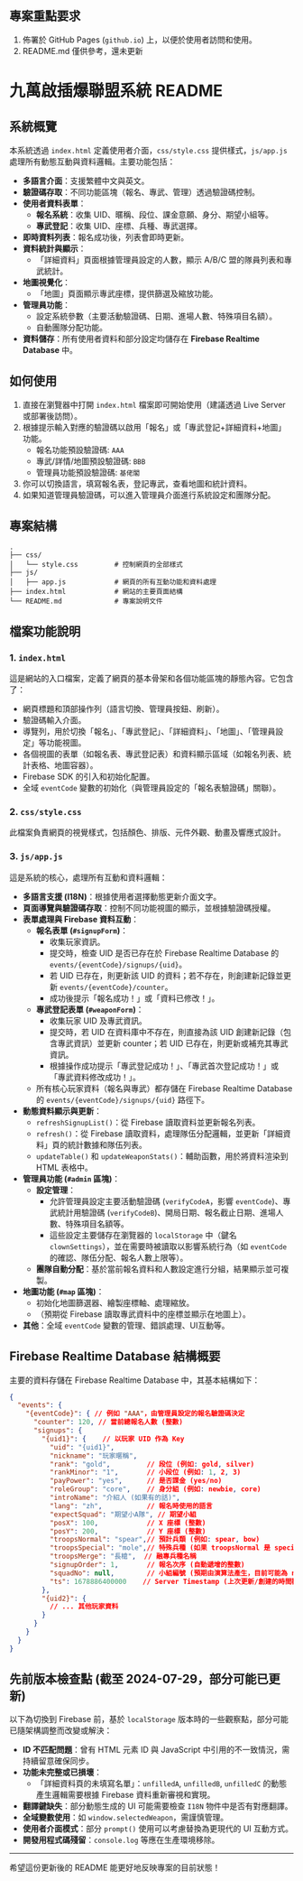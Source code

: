 ## 專案重點要求

1.  佈署於 GitHub Pages (`github.io`) 上，以便於使用者訪問和使用。
2.  README.md 僅供參考，還未更新

# 九萬啟插爆聯盟系統 README

## 系統概覽

本系統透過 `index.html` 定義使用者介面，`css/style.css` 提供樣式，`js/app.js` 處理所有動態互動與資料邏輯。主要功能包括：

*   **多語言介面**：支援繁體中文與英文。
*   **驗證碼存取**：不同功能區塊（報名、專武、管理）透過驗證碼控制。
*   **使用者資料表單**：
    *   **報名系統**：收集 UID、暱稱、段位、課金意願、身分、期望小組等。
    *   **專武登記**：收集 UID、座標、兵種、專武選擇。
*   **即時資料列表**：報名成功後，列表會即時更新。
*   **資料統計與顯示**：
    *   「詳細資料」頁面根據管理員設定的人數，顯示 A/B/C 盟的隊員列表和專武統計。
*   **地圖視覺化**：
    *   「地圖」頁面顯示專武座標，提供篩選及縮放功能。
*   **管理員功能**：
    *   設定系統參數（主要活動驗證碼、日期、進場人數、特殊項目名額）。
    *   自動團隊分配功能。
*   **資料儲存**：所有使用者資料和部分設定均儲存在 **Firebase Realtime Database** 中。

## 如何使用

1.  直接在瀏覽器中打開 `index.html` 檔案即可開始使用（建議透過 Live Server 或部署後訪問）。
2.  根據提示輸入對應的驗證碼以啟用「報名」或「專武登記+詳細資料+地圖」功能。
    *   報名功能預設驗證碼: `AAA`
    *   專武/詳情/地圖預設驗證碼: `BBB`
    *   管理員功能預設驗證碼: `基佬閣`
3.  你可以切換語言，填寫報名表，登記專武，查看地圖和統計資料。
4.  如果知道管理員驗證碼，可以進入管理員介面進行系統設定和團隊分配。

## 專案結構

```
.
├── css/
│   └── style.css         # 控制網頁的全部樣式
├── js/
│   ├── app.js            # 網頁的所有互動功能和資料處理
├── index.html            # 網站的主要頁面結構
└── README.md             # 專案說明文件
```

## 檔案功能說明

### 1. `index.html`

這是網站的入口檔案，定義了網頁的基本骨架和各個功能區塊的靜態內容。它包含了：

*   網頁標題和頂部操作列（語言切換、管理員按鈕、刷新）。
*   驗證碼輸入介面。
*   導覽列，用於切換「報名」、「專武登記」、「詳細資料」、「地圖」、「管理員設定」等功能視圖。
*   各個視圖的表單（如報名表、專武登記表）和資料顯示區域（如報名列表、統計表格、地圖容器）。
*   Firebase SDK 的引入和初始化配置。
*   全域 `eventCode` 變數的初始化（與管理員設定的「報名表驗證碼」關聯）。

### 2. `css/style.css`

此檔案負責網頁的視覺樣式，包括顏色、排版、元件外觀、動畫及響應式設計。

### 3. `js/app.js`

這是系統的核心，處理所有互動和資料邏輯：

*   **多語言支援 (I18N)**：根據使用者選擇動態更新介面文字。
*   **頁面導覽與驗證碼存取**：控制不同功能視圖的顯示，並根據驗證碼授權。
*   **表單處理與 Firebase 資料互動**：
    *   **報名表單 (`#signupForm`)**：
        *   收集玩家資訊。
        *   提交時，檢查 UID 是否已存在於 Firebase Realtime Database 的 `events/{eventCode}/signups/{uid}`。
        *   若 UID 已存在，則更新該 UID 的資料；若不存在，則創建新記錄並更新 `events/{eventCode}/counter`。
        *   成功後提示「報名成功！」或「資料已修改！」。
    *   **專武登記表單 (`#weaponForm`)**：
        *   收集玩家 UID 及專武資訊。
        *   提交時，若 UID 在資料庫中不存在，則直接為該 UID 創建新記錄（包含專武資訊）並更新 counter；若 UID 已存在，則更新或補充其專武資訊。
        *   根據操作成功提示「專武登記成功！」、「專武首次登記成功！」或「專武資料修改成功！」。
    *   所有核心玩家資料（報名與專武）都存儲在 Firebase Realtime Database 的 `events/{eventCode}/signups/{uid}` 路徑下。
*   **動態資料顯示與更新**：
    *   `refreshSignupList()`：從 Firebase 讀取資料並更新報名列表。
    *   `refresh()`：從 Firebase 讀取資料，處理隊伍分配邏輯，並更新「詳細資料」頁的統計數據和隊伍列表。
    *   `updateTable()` 和 `updateWeaponStats()`：輔助函數，用於將資料渲染到 HTML 表格中。
*   **管理員功能 (`#admin` 區塊)**：
    *   **設定管理**：
        *   允許管理員設定主要活動驗證碼 (`verifyCodeA`，影響 `eventCode`)、專武統計用驗證碼 (`verifyCodeB`)、開局日期、報名截止日期、進場人數、特殊項目名額等。
        *   這些設定主要儲存在瀏覽器的 `localStorage` 中（鍵名 `clownSettings`），並在需要時被讀取以影響系統行為（如 `eventCode` 的確認、隊伍分配、報名人數上限等）。
    *   **團隊自動分配**：基於當前報名資料和人數設定進行分組，結果顯示並可複製。
*   **地圖功能 (`#map` 區塊)**：
    *   初始化地圖篩選器、繪製座標軸、處理縮放。
    *   （預期從 Firebase 讀取專武資料中的座標並顯示在地圖上）。
*   **其他**：全域 `eventCode` 變數的管理、錯誤處理、UI互動等。

## Firebase Realtime Database 結構概要

主要的資料存儲在 Firebase Realtime Database 中，其基本結構如下：

```json
{
  "events": {
    "{eventCode}": { // 例如 "AAA"，由管理員設定的報名驗證碼決定
      "counter": 120, // 當前總報名人數 (整數)
      "signups": {
        "{uid1}": {    // 以玩家 UID 作為 Key
          "uid": "{uid1}",
          "nickname": "玩家暱稱",
          "rank": "gold",         // 段位 (例如: gold, silver)
          "rankMinor": "1",       // 小段位 (例如: 1, 2, 3)
          "payPower": "yes",      // 是否課金 (yes/no)
          "roleGroup": "core",    // 身分組 (例如: newbie, core)
          "introName": "介紹人 (如果有的話)",
          "lang": "zh",           // 報名時使用的語言
          "expectSquad": "期望小A隊", // 期望小組
          "posX": 100,            // X 座標 (整數)
          "posY": 200,            // Y 座標 (整數)
          "troopsNormal": "spear",// 預計兵類 (例如: spear, bow)
          "troopsSpecial": "mole",// 特殊兵種 (如果 troopsNormal 是 special)
          "troopsMerge": "長槍",  // 融專兵種名稱
          "signupOrder": 1,       // 報名次序 (自動遞增的整數)
          "squadNo": null,        // 小組編號 (預期由演算法產生，目前可能為 null)
          "ts": 1678886400000    // Server Timestamp (上次更新/創建的時間戳)
        },
        "{uid2}": {
          // ... 其他玩家資料
        }
      }
    }
  }
}
```

## 先前版本檢查點 (截至 2024-07-29，部分可能已更新)

以下為切換到 Firebase 前，基於 `localStorage` 版本時的一些觀察點，部分可能已隨架構調整而改變或解決：

*   **ID 不匹配問題**：曾有 HTML 元素 ID 與 JavaScript 中引用的不一致情況，需持續留意確保同步。
*   **功能未完整或已損壞**：
    *   「詳細資料頁的未填寫名單」：`unfilledA`, `unfilledB`, `unfilledC` 的動態產生邏輯需要根據 Firebase 資料重新審視和實現。
*   **翻譯鍵缺失**：部分動態生成的 UI 可能需要檢查 `I18N` 物件中是否有對應翻譯。
*   **全域變數使用**：如 `window.selectedWeapon`，需謹慎管理。
*   **使用者介面模式**：部分 `prompt()` 使用可以考慮替換為更現代的 UI 互動方式。
*   **開發用程式碼殘留**：`console.log` 等應在生產環境移除。

---

希望這份更新後的 README 能更好地反映專案的目前狀態！

